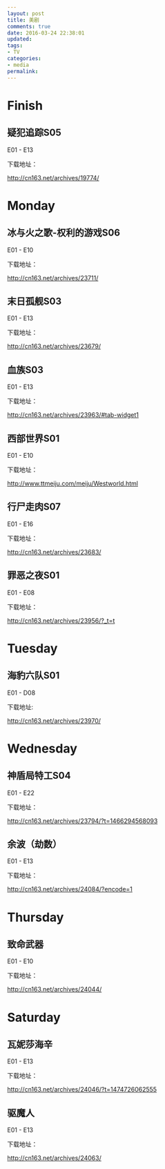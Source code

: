 ```yaml
---
layout: post
title: 美剧
comments: true
date: 2016-03-24 22:38:01
updated:
tags:
- TV
categories:
- media
permalink:
---
```


# Finish

## 疑犯追踪S05

E01 - E13

下载地址：

<http://cn163.net/archives/19774/>

# Monday

## 冰与火之歌-权利的游戏S06

E01 - E10

下载地址：

<http://cn163.net/archives/23711/>

## 末日孤舰S03

E01 - E13

下载地址：

<http://cn163.net/archives/23679/>

## 血族S03

E01 - E13

下载地址：

<http://cn163.net/archives/23963/#tab-widget1>

## 西部世界S01

E01 - E10

下载地址：

<http://www.ttmeiju.com/meiju/Westworld.html>

## 行尸走肉S07

E01 - E16

下载地址：

<http://cn163.net/archives/23683/>

## 罪恶之夜S01

E01 - E08

下载地址：

<http://cn163.net/archives/23956/?_t=t>

# Tuesday

## 海豹六队S01

E01 - D08

下载地址:

<http://cn163.net/archives/23970/>

# Wednesday

## 神盾局特工S04

E01 - E22

下载地址：

<http://cn163.net/archives/23794/?t=1466294568093>

## 余波（劫数）

E01 - E13

下载地址：

<http://cn163.net/archives/24084/?encode=1>

# Thursday

## 致命武器

E01 - E10

下载地址：

<http://cn163.net/archives/24044/>

# Saturday

## 瓦妮莎海辛

E01 - E13

下载地址：

<http://cn163.net/archives/24046/?t=1474726062555>

## 驱魔人

E01 - E13

下载地址：

<http://cn163.net/archives/24063/>

